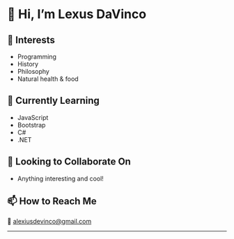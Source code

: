 # 👋 Hi, I’m Lexus DaVinco  

## 👀 Interests  
- Programming  
- History  
- Philosophy  
- Natural health & food  

## 🌱 Currently Learning  
- JavaScript  
- Bootstrap  
- C#  
- .NET  

## 💞️ Looking to Collaborate On  
- Anything interesting and cool!  

## 📫 How to Reach Me  
📧 [alexiusdevinco@gmail.com](mailto:alexiusdevinco@gmail.com)  

---

<!---
LexusDaVinco/LexusDaVinco is a ✨ special ✨ repository because its `README.md` (this file) appears on your GitHub profile.
--->

